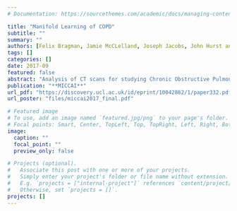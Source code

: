 ```yaml
---
# Documentation: https://sourcethemes.com/academic/docs/managing-content/

title: "Manifold Learning of COPD"
subtitle: ""
summary: ""
authors: [Felix Bragman, Jamie McCLelland, Joseph Jacobs, John Hurst and David J. Hawkes]
tags: []
categories: []
date: 2017-09
featured: false
abstract: "Analysis of CT scans for studying Chronic Obstructive Pulmonary Disease (COPD) is generally limited to mean scores of disease extent. However, the evolution of local pulmonary damage may vary between patients with discordant effects on lung physiology. This limits the explanatory power of mean values in clinical studies. We present local disease and deformation distributions to address this limitation. The disease distribution aims to quantify two aspects of parenchymal damage: locally diffuse/dense disease and global homogeneity/heterogeneity. The deformation distribution links parenchymal damage to local volume change. These distributions are exploited to quantify inter-patient differences. We used manifold learning to model variations of these distributions in 743 patients from the COPDGene study. We applied manifold fusion to combine distinct aspects of COPD into a single model. We demonstrated the utility of the distributions by comparing associations between learned embeddings and measures of severity. We also illustrated the potential to identify trajectories of disease progression in a manifold space of COPD."
publication: "**MICCAI**"
url_pdf: "https://discovery.ucl.ac.uk/id/eprint/10042862/1/paper332.pdf"
url_poster: "files/miccai2017_final.pdf"

# Featured image
# To use, add an image named `featured.jpg/png` to your page's folder.
# Focal points: Smart, Center, TopLeft, Top, TopRight, Left, Right, BottomLeft, Bottom, BottomRight.
image:
  caption: ""
  focal_point: ""
  preview_only: false

# Projects (optional).
#   Associate this post with one or more of your projects.
#   Simply enter your project's folder or file name without extension.
#   E.g. `projects = ["internal-project"]` references `content/project/deep-learning/index.md`.
#   Otherwise, set `projects = []`.
projects: []
---
```

